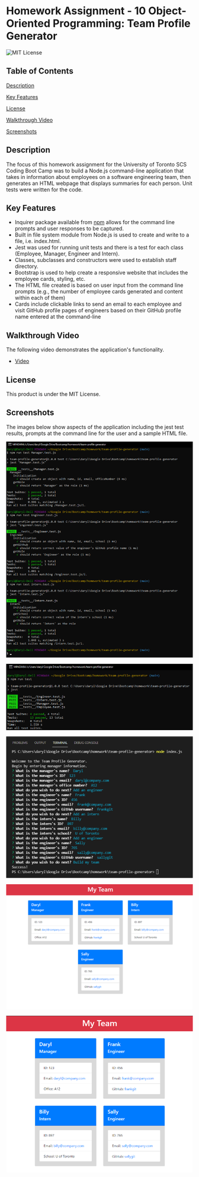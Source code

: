 # Homework Assignment - 10 Object-Oriented Programming: Team Profile Generator
![MIT License](https://img.shields.io/badge/license-MIT%20License-blue.svg)

## Table of Contents
[Description](#description)

[Key Features](#key-features)

[License](#license)

[Walkthrough Video](#walkthrough-video)

[Screenshots](#screenshots)

## Description
The focus of this homework assignment for the University of Toronto SCS Coding Boot Camp was to build a Node.js command-line application that takes in information about employees on a software engineering team, then generates an HTML webpage that displays summaries for each person. Unit tests were written for the code.

## Key Features
- Inquirer package available from [npm](https://www.npmjs.com/) allows for the command line prompts and user responses to be captured.
- Built in file system module from Node.js is used to create and write to a file, i.e. index.html.
- Jest was used for running unit tests and there is a test for each class (Employee, Manager, Engineer and Intern).
- Classes, subclasses and constructors were used to establish staff directory.
- Bootstrap is used to help create a responsive website that includes the employee cards, styling, etc.
- The HTML file created is based on user input from the command line prompts (e.g., the number of employee cards generated and content within each of them)
- Cards include clickable links to send an email to each employee and visit GitHub profile pages of engineers based on their GitHub profile name entered at the command-line

## Walkthrough Video
The following video demonstrates the application's functionality.
- [Video](https://drive.google.com/file/d/1JCvYMxQTvYCziFAN49bMik9SZs_j8stu/view?usp=sharing)

## License
This product is under the MIT License.

## Screenshots
The images below show aspects of the application including the jest test results, prompts at the command line for the user and a sample HTML file.

![Screenshot of individual jest test results.](./assets/images/team-profile-generator-screenshot-01.png)

![Screenshot of jest test results when all run at once.](./assets/images/team-profile-generator-screenshot-02.png)

![Screenshot of the command line where user is responding to prompts provided.](./assets/images/team-profile-generator-screenshot-03.png)

![Screenshot of a sample HTML file generate by the application with cards for employees.](./assets/images/team-profile-generator-screenshot-04.png)

![Screenshot of a sample HTML file generate by the application with cards for employees demostrating responsive website.](./assets/images/team-profile-generator-screenshot-05.png)

